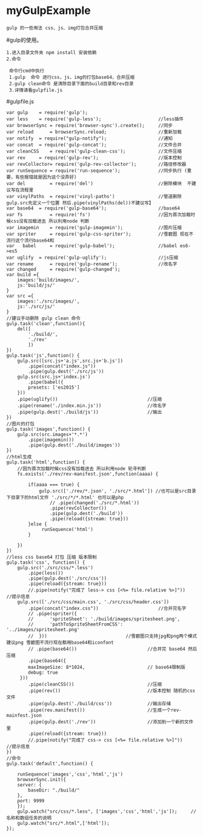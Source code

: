 # myGulpExample
	gulp 的一些用法 css、js、img打包合并压缩

#gulp的使用。

	1.进入目录文件夹 npm install 安装依赖
	2.命令 

	 命令行cmd中执行
	 1.gulp  命令 进行css，js，img的打包base64，合并压缩
	 2.gulp clean命令 是清除目录下面的build目录和rev目录
	 3.详情请看gulpfile.js      
      
#gulpfile.js

	var gulp 	= require('gulp');
	var less 	= require('gulp-less');						//less插件
	var browserSync = require('browser-sync').create(); 	//同步
	var reload      = browserSync.reload;					//重新加载
	var notify 	= require("gulp-notify");					//通知
	var concat 	= require('gulp-concat');					//文件合并
	var cleanCSS 	= require('gulp-clean-css');			//文件压缩
	var rev 	= require('gulp-rev');						//版本控制
	var revCollector= require('gulp-rev-collector');		//路径修改器
	var runSequence = require('run-sequence');				//同步执行 (重要，有些报错就是因为这个没弄好)
	var del         = require('del')						//删除模块	不建议写在流程里
	var vinylPaths  = require('vinyl-paths')				//管道删除 gulp.src先定义一个位置 然后.pipe(vinylPaths(del))不建议写】
	var base64 	= require('gulp-base64');					//base64
	var fs          = require('fs')							//因为首次加载时候css没有加载进去 所以利用node 判断
	var imagemin 	= require('gulp-imagemin');				//图片压缩
	var spriter 	= require('gulp-css-spriter');			//雪碧图 现在不流行这个流行base64和
	var   babel 	= require('gulp-babel');				//babel es6->es5
	var uglify 	= require('gulp-uglify');					//js压缩
	var rename     	= require('gulp-rename');				//改名字
	var changed  	= require('gulp-changed');			
	var build ={
		images:'build/images/',
		js:'build/js/'
	}
	var src ={
		images:'./src/images/',
		js:'./src/js/'
	}
	//建议手动删除 gulp clean 命令
	gulp.task('clean',function(){
		del([
			'./build/',
			'./rev'
			])	
	})
	gulp.task('js',function() {
		gulp.src([src.js+'a.js',src.js+'b.js'])
			.pipe(concat("index.js"))  
			.pipe(gulp.dest('./src/js'))
		gulp.src(src.js+'index.js')
			.pipe(babel({
		    presets: ['es2015']
		}))
		.pipe(uglify())									//压缩
		.pipe(rename('./index.min.js'))					//改名字
		.pipe(gulp.dest('./build/js'))					//输出
	})
	//图片的打包
	gulp.task('images',function() {
		gulp.src(src.images+'*.*')
			.pipe(imagemin())
			.pipe(gulp.dest('./build/images'))
	})
	//html生成
	gulp.task('html',function() {
		//因为首次加载时候css没有加载进去 所以利用node 轮寻判断
		fs.exists('./rev/rev-manifest.json',function(aaaa) {

			if(aaaa === true) {
				gulp.src(['./rev/*.json', './src/*.html']) //也可以是src目录下目录下的html文件 './src/*/*.html' 也可以是php
					// .pipe(changed('./src/*.html'))
					.pipe(revCollector())
					.pipe(gulp.dest('./build'))
					.pipe(reload({stream: true}))	
			}else {
				 runSequence('html') 
			}

		})	
	})
	//less css base64 打包 压缩 版本限制
	gulp.task('css', function() {
		gulp.src('./src/css/*.less')
			.pipe(less())
			.pipe(gulp.dest('./src/css'))
			.pipe(reload({stream: true}))	
			//.pipe(notify("完成了 less-> css [<%= file.relative %>]"))      //提示信息
		gulp.src(['./src/css/main.css', './src/css/header.css'])
		    .pipe(concat("index.css"))   					//合并完名字
			// .pipe(spriter({			       
			//   	'spriteSheet': './build/images/spritesheet.png',
			//   	'pathToSpriteSheetFromCSS': '../images/spritesheet.png'
			//  }))								//雪碧图只支持jpg和png两个模式建议png 雪碧图不流行现在都用base64和iconfont
		    // .pipe(base64())							//合并完 base64 然后压缩
		    .pipe(base64({
		    maxImageSize: 8*1024, 						// base64限制版 
		    debug: true
		 }))
		    .pipe(cleanCSS())							//压缩
		    .pipe(rev())								//版本控制 随机的css文件
		    .pipe(gulp.dest('./build/css')) 			//输出存储
			.pipe(rev.manifest())  						//生成一个rev-mainfest.json
			.pipe(gulp.dest('./rev'))					//添加到一个新的文件里
			.pipe(reload({stream: true}))
			//.pipe(notify("完成了 css-> css [<%= file.relative %>]"))	     //提示信息
	})
	//命令
	gulp.task('default',function() {

	    runSequence('images','css','html','js')
	    browserSync.init({
		server: {
		    baseDir: "./build/"
		},
		port: 9999
	    });
		gulp.watch("src/css/*.less", ['images','css','html','js']);		//名称和数组任务的说明
		gulp.watch("src/*.html",['html']);
	});
   
